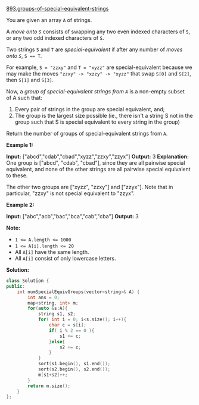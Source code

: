 [893.groups-of-special-equivalent-strings](https://leetcode.com/problems/groups-of-special-equivalent-strings/)  

You are given an array `A` of strings.

A _move onto `S`_ consists of swapping any two even indexed characters of `S`, or any two odd indexed characters of `S`.

Two strings `S` and `T` are _special-equivalent_ if after any number of _moves onto `S`_, `S == T`.

For example, `S = "zzxy"` and `T = "xyzz"` are special-equivalent because we may make the moves `"zzxy" -> "xzzy" -> "xyzz"` that swap `S[0]` and `S[2]`, then `S[1]` and `S[3]`.

Now, a _group of special-equivalent strings from `A`_ is a non-empty subset of A such that:

1.  Every pair of strings in the group are special equivalent, and;
2.  The group is the largest size possible (ie., there isn't a string S not in the group such that S is special equivalent to every string in the group)

Return the number of groups of special-equivalent strings from `A`.

**Example 1:**

**Input:** \["abcd","cdab","cbad","xyzz","zzxy","zzyx"\]
**Output:** 3
**Explanation:** 
One group is \["abcd", "cdab", "cbad"\], since they are all pairwise special equivalent, and none of the other strings are all pairwise special equivalent to these.

The other two groups are \["xyzz", "zzxy"\] and \["zzyx"\].  Note that in particular, "zzxy" is not special equivalent to "zzyx".

**Example 2:**

**Input:** \["abc","acb","bac","bca","cab","cba"\]
**Output:** 3

**Note:**

*   `1 <= A.length <= 1000`
*   `1 <= A[i].length <= 20`
*   All `A[i]` have the same length.
*   All `A[i]` consist of only lowercase letters.  



**Solution:**  

```cpp
class Solution {
public:
    int numSpecialEquivGroups(vector<string>& A) {
        int ans = 0;
        map<string, int> m;
        for(auto &s:A){
            string s1, s2;
            for( int i = 0; i<s.size(); i++){
                char c = s[i];
                if( i % 2 == 0 ){
                    s1 += c;
                }else{
                    s2 += c;
                }
            }
            sort(s1.begin(), s1.end());
            sort(s2.begin(), s2.end());
            m[s1+s2]++;
        }
        return m.size();
    }
};
```
      
